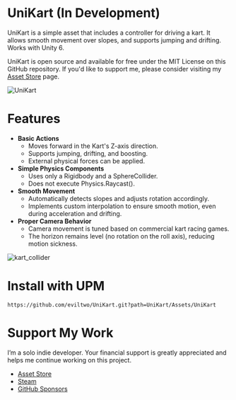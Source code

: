 # UniKart (In Development)
UniKart is a simple asset that includes a controller for driving a kart. It allows smooth movement over slopes, and supports jumping and drifting. Works with Unity 6.

UniKart is open source and available for free under the MIT License on this GitHub repository. If you'd like to support me, please consider visiting my [Asset Store](https://assetstore.unity.com/publishers/12117) page.

![UniKart](https://github.com/user-attachments/assets/c714b856-5db4-46be-a484-2cf3b0862fc7)

# Features
- **Basic Actions**
  - Moves forward in the Kart's Z-axis direction.
  - Supports jumping, drifting, and boosting.
  - External physical forces can be applied.
- **Simple Physics Components**
  - Uses only a Rigidbody and a SphereCollider.
  - Does not execute Physics.Raycast().
- **Smooth Movement**
  - Automatically detects slopes and adjusts rotation accordingly.
  - Implements custom interpolation to ensure smooth motion, even during acceleration and drifting.
- **Proper Camera Behavior**
  - Camera movement is tuned based on commercial kart racing games.
  - The horizon remains level (no rotation on the roll axis), reducing motion sickness.

![kart_collider](https://github.com/user-attachments/assets/cf3ffd87-918f-46f4-98a3-2d1ff827880a)

# Install with UPM
```
https://github.com/eviltwo/UniKart.git?path=UniKart/Assets/UniKart
```

# Support My Work
I’m a solo indie developer. Your financial support is greatly appreciated and helps me continue working on this project.
- [Asset Store](https://assetstore.unity.com/publishers/12117)
- [Steam](https://store.steampowered.com/curator/45066588)
- [GitHub Sponsors](https://github.com/sponsors/eviltwo)
